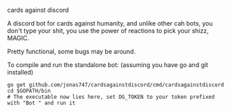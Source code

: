 cards against discord

A discord bot for cards against humanity, and unlike other cah bots, you don't type your shit, you use the power of reactions to pick your shizz, MAGIC.

Pretty functional, some bugs may be around.

To compile and run the standalone bot: (assuming you have go and git installed)

```
go get github.com/jonas747/cardsagainstdiscord/cmd/cardsagainstdiscord
cd $GOPATH/bin
# The executable now lies here, set DG_TOKEN to your token prefixed with "Bot " and run it
```
